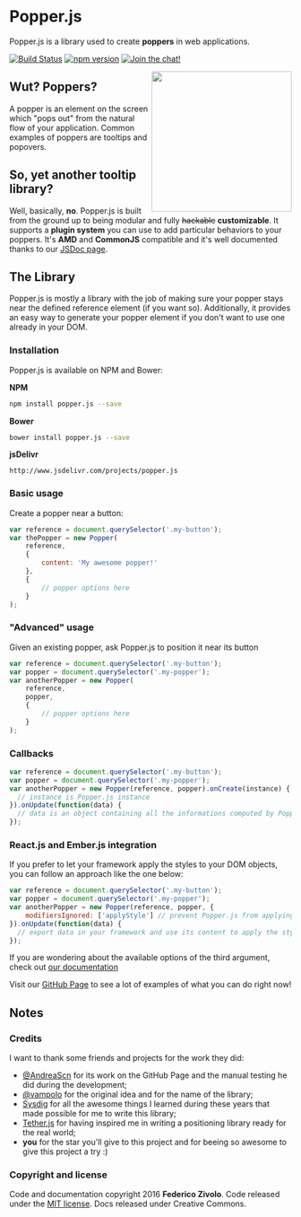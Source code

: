 # Popper.js
Popper.js is a library used to create **poppers** in web applications.

[![Build Status](https://travis-ci.org/FezVrasta/popper.js.svg?branch=master)](https://travis-ci.org/FezVrasta/popper.js)
[![npm version](https://badge.fury.io/js/popper.js.svg)](https://badge.fury.io/js/popper.js)
[![Join the chat!](https://badges.gitter.im/Join%20Chat.svg)](https://gitter.im/FezVrasta/popper.js)

<img src="https://raw.githubusercontent.com/FezVrasta/popper.js/master/popperjs.png" align="right" width=250>

## Wut? Poppers?
A popper is an element on the screen which "pops out" from the natural flow of your application.
Common examples of poppers are tooltips and popovers.

## So, yet another tooltip library?
Well, basically, **no**.
Popper.js is built from the ground up to being modular and fully ~~hackable~~ **customizable**.
It supports a **plugin system** you can use to add particular behaviors to your poppers.
It's **AMD** and **CommonJS** compatible and it's well documented thanks to our [JSDoc page](https://fezvrasta.github.io/popper.js/documentation.html).


## The Library
Popper.js is mostly a library with the job of making sure your popper stays near the defined reference element (if you want so).
Additionally, it provides an easy way to generate your popper element if you don't want to use one already in your DOM.

### Installation
Popper.js is available on NPM and Bower:

**NPM**
```bash
npm install popper.js --save
```

**Bower**
```bash
bower install popper.js --save
```

**jsDelivr**
```
http://www.jsdelivr.com/projects/popper.js
```

### Basic usage
Create a popper near a button:

```js
var reference = document.querySelector('.my-button');
var thePopper = new Popper(
    reference,
    {
        content: 'My awesome popper!'
    },
    {
        // popper options here
    }
);
```

### "Advanced" usage
Given an existing popper, ask Popper.js to position it near its button

```js
var reference = document.querySelector('.my-button');
var popper = document.querySelector('.my-popper');
var anotherPopper = new Popper(
    reference,
    popper,
    {
        // popper options here
    }
);
```

### Callbacks
```js
var reference = document.querySelector('.my-button');
var popper = document.querySelector('.my-popper');
var anotherPopper = new Popper(reference, popper).onCreate(instance) {
  // instance is Popper.js instance
}).onUpdate(function(data) {
  // data is an object containing all the informations computed by Popper.js and used to style the popper and its arrow
});
```

### React.js and Ember.js integration
If you prefer to let your framework apply the styles to your DOM objects, you can follow an approach like the one below:
```js
var reference = document.querySelector('.my-button');
var popper = document.querySelector('.my-popper');
var anotherPopper = new Popper(reference, popper, {
    modifiersIgnored: ['applyStyle'] // prevent Popper.js from applying styles to your DOM
}).onUpdate(function(data) {
  // export data in your framework and use its content to apply the style to your popper
});
```


If you are wondering about the available options of the third argument, check out [our documentation](http://fezvrasta.github.io/popper.js/documentation.html#new_Popper_new)

Visit our [GitHub Page](https://fezvrasta.github.io/popper.js) to see a lot of examples of what you can do right now!


## Notes

### Credits
I want to thank some friends and projects for the work they did:

- [@AndreaScn](https://github.com/AndreaScn) for its work on the GitHub Page and the manual testing he did during the development;
- [@vampolo](https://github.com/vampolo) for the original idea and for the name of the library;
- [Sysdig](https://github.com/Draios) for all the awesome things I learned during these years that made possible for me to write this library;
- [Tether.js](http://github.hubspot.com/tether/) for having inspired me in writing a positioning library ready for the real world;
- **you** for the star you'll give to this project and for beeing so awesome to give this project a try :)

### Copyright and license
Code and documentation copyright 2016 **Federico Zivolo**. Code released under the [MIT license](LICENSE.md). Docs released under Creative Commons.
